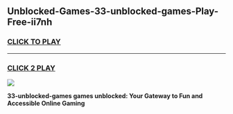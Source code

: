 
## Unblocked-Games-33-unblocked-games-Play-Free-ii7nh
<h3>
<a href="https://premium76.site?title=33-unblocked-games&ref=10A">CLICK TO PLAY</a></h3>
<hr>

<h3>
<a href="https://premium76.site?title=33-unblocked-games&ref=10A">CLICK 2 PLAY</a>
  
</h3>

<a href="https://premium76.site?title=33-unblocked-games&ref=10A"><img src="https://clearcache.store/games.png"></a>


**33-unblocked-games games unblocked: Your Gateway to Fun and Accessible Online Gaming**
